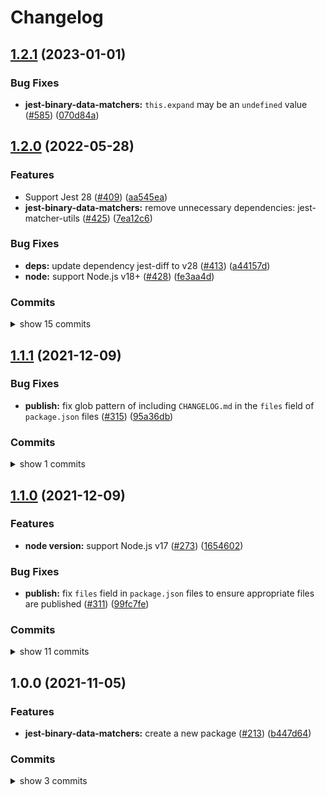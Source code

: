 # Changelog


## [1.2.1](https://github.com/sounisi5011/npm-packages/compare/jest-binary-data-matchers-v1.2.0...jest-binary-data-matchers-v1.2.1) (2023-01-01)


### Bug Fixes

* **jest-binary-data-matchers:** `this.expand` may be an `undefined` value ([#585](https://github.com/sounisi5011/npm-packages/issues/585)) ([070d84a](https://github.com/sounisi5011/npm-packages/commit/070d84a126445103855441cacfc5ea1d0b9a40e9))

## [1.2.0](https://www.github.com/sounisi5011/npm-packages/compare/jest-binary-data-matchers-v1.1.1...jest-binary-data-matchers-v1.2.0) (2022-05-28)

### Features

* Support Jest 28 ([#409](https://github.com/sounisi5011/npm-packages/pull/409)) ([aa545ea](https://github.com/sounisi5011/npm-packages/commit/aa545ea26f333c5fd2cbb0ad87a0bd4843754011))
* **jest-binary-data-matchers:** remove unnecessary dependencies: jest-matcher-utils ([#425](https://www.github.com/sounisi5011/npm-packages/issues/425)) ([7ea12c6](https://www.github.com/sounisi5011/npm-packages/commit/7ea12c6163527a3ea1da0d7a2c84a9dfa84d1a55))

### Bug Fixes

* **deps:** update dependency jest-diff to v28 ([#413](https://www.github.com/sounisi5011/npm-packages/issues/413)) ([a44157d](https://www.github.com/sounisi5011/npm-packages/commit/a44157dbf67238e88d83cb7c934b158875d3e6dd))
* **node:** support Node.js v18+ ([#428](https://www.github.com/sounisi5011/npm-packages/issues/428)) ([fe3aa4d](https://www.github.com/sounisi5011/npm-packages/commit/fe3aa4dc2b3830a3be20f979c79100298f4a8dc1))

### Commits

<details><summary>show 15 commits</summary>

* [`fe3aa4d`](https://www.github.com/sounisi5011/npm-packages/commit/fe3aa4dc2b3830a3be20f979c79100298f4a8dc1) fix(node): support Node.js v18+ ([#428](https://www.github.com/sounisi5011/npm-packages/issues/428))
* [`7ea12c6`](https://www.github.com/sounisi5011/npm-packages/commit/7ea12c6163527a3ea1da0d7a2c84a9dfa84d1a55) feat(jest-binary-data-matchers): remove unnecessary dependencies: jest-matcher-utils ([#425](https://www.github.com/sounisi5011/npm-packages/issues/425))
* [`a44157d`](https://www.github.com/sounisi5011/npm-packages/commit/a44157dbf67238e88d83cb7c934b158875d3e6dd) fix(deps): update dependency jest-diff to v28 ([#413](https://www.github.com/sounisi5011/npm-packages/issues/413))
* [`952e37e`](https://www.github.com/sounisi5011/npm-packages/commit/952e37e5916af7844355f7a89ff8d3c1036fab35) chore(deps): update dependency pretty-format to v28 ([#403](https://www.github.com/sounisi5011/npm-packages/issues/403))
* [`aa545ea`](https://www.github.com/sounisi5011/npm-packages/commit/aa545ea26f333c5fd2cbb0ad87a0bd4843754011) chore(deps): update test packages to v28 (major) ([#409](https://www.github.com/sounisi5011/npm-packages/issues/409))
* [`810a671`](https://www.github.com/sounisi5011/npm-packages/commit/810a67174b1b4b1a5da2b494a7b5672af8304aaa) chore(repo): support `exports` field in `package.json` ([#405](https://www.github.com/sounisi5011/npm-packages/issues/405))
* [`fdf42d3`](https://www.github.com/sounisi5011/npm-packages/commit/fdf42d3f512f5ed3cb24ee7c5056f96eeafbd014) chore(deps): update dependency pretty-format to v27.5.1 ([#390](https://www.github.com/sounisi5011/npm-packages/issues/390))
* [`36f404d`](https://www.github.com/sounisi5011/npm-packages/commit/36f404d3cbc95a5f185b9bd950d3cd9bec43b4f1) chore(deps): update dependency typescript to v4.7.2 ([#394](https://www.github.com/sounisi5011/npm-packages/issues/394))
* [`2ac9051`](https://www.github.com/sounisi5011/npm-packages/commit/2ac90519a513eee5aa0512dc23c85d5d1d74c5e2) chore(deps): update dependency @types/node to v12.20.52 ([#376](https://www.github.com/sounisi5011/npm-packages/issues/376))
* [`70d79ca`](https://www.github.com/sounisi5011/npm-packages/commit/70d79ca740e38b1881099f65c29bdc1bc7e87c14) chore(deps): update test packages ([#375](https://www.github.com/sounisi5011/npm-packages/issues/375))
* [`c521bce`](https://www.github.com/sounisi5011/npm-packages/commit/c521bce9c1fe1d63e4e7d40a25fe82667bc53090) chore(deps): update dependency pretty-format to v27.4.6 ([#347](https://www.github.com/sounisi5011/npm-packages/issues/347))
* [`8877bcc`](https://www.github.com/sounisi5011/npm-packages/commit/8877bcc0b8f753e7a9eea770cd40f571a2614efa) chore(deps): update test packages ([#345](https://www.github.com/sounisi5011/npm-packages/issues/345))
* [`052d18e`](https://www.github.com/sounisi5011/npm-packages/commit/052d18e536dd21ee7105d4e3e96edd026591d7c8) chore(deps): update dependency @types/node to v12.20.41 ([#339](https://www.github.com/sounisi5011/npm-packages/issues/339))
* [`fae5414`](https://www.github.com/sounisi5011/npm-packages/commit/fae541487534c51fa7b8487ba89029355a8e0e06) chore(deps): update test packages ([#326](https://www.github.com/sounisi5011/npm-packages/issues/326))
* [`a3864e0`](https://www.github.com/sounisi5011/npm-packages/commit/a3864e00b975f1e7a33bc4e3f125b2686bb6f81e) chore(deps): update dependency typescript to v4.5.4 ([#324](https://www.github.com/sounisi5011/npm-packages/issues/324))

</details>


## [1.1.1](https://www.github.com/sounisi5011/npm-packages/compare/jest-binary-data-matchers-v1.1.0...jest-binary-data-matchers-v1.1.1) (2021-12-09)

### Bug Fixes

* **publish:** fix glob pattern of including `CHANGELOG.md` in the `files` field of `package.json` files ([#315](https://www.github.com/sounisi5011/npm-packages/issues/315)) ([95a36db](https://www.github.com/sounisi5011/npm-packages/commit/95a36db45185784b37cdbf3843746b3e808d67b3))

### Commits

<details><summary>show 1 commits</summary>

* [`95a36db`](https://www.github.com/sounisi5011/npm-packages/commit/95a36db45185784b37cdbf3843746b3e808d67b3) fix(publish): fix glob pattern of including `CHANGELOG.md` in the `files` field of `package.json` files ([#315](https://www.github.com/sounisi5011/npm-packages/issues/315))

</details>


## [1.1.0](https://www.github.com/sounisi5011/npm-packages/compare/jest-binary-data-matchers-v1.0.0...jest-binary-data-matchers-v1.1.0) (2021-12-09)

### Features

* **node version:** support Node.js v17 ([#273](https://www.github.com/sounisi5011/npm-packages/issues/273)) ([1654602](https://www.github.com/sounisi5011/npm-packages/commit/1654602f39c434a9a72bb996a3dfd3d454c13e2f))

### Bug Fixes

* **publish:** fix `files` field in `package.json` files to ensure appropriate files are published ([#311](https://www.github.com/sounisi5011/npm-packages/issues/311)) ([99fc7fe](https://www.github.com/sounisi5011/npm-packages/commit/99fc7fe66eb180b7aeeaa10b60951b3767cbae3c))

### Commits

<details><summary>show 11 commits</summary>

* [`99fc7fe`](https://www.github.com/sounisi5011/npm-packages/commit/99fc7fe66eb180b7aeeaa10b60951b3767cbae3c) fix(publish): fix `files` field in `package.json` files to ensure appropriate files are published ([#311](https://www.github.com/sounisi5011/npm-packages/issues/311))
* [`b84232b`](https://www.github.com/sounisi5011/npm-packages/commit/b84232b2183bc425ed7815ebd6f556b3f3c4e41d) chore(deps): update dependency ts-jest to v27.1.1 ([#307](https://www.github.com/sounisi5011/npm-packages/issues/307))
* [`82d8639`](https://www.github.com/sounisi5011/npm-packages/commit/82d8639c18fbd0c0a1d072ebf80bd802aa729933) chore(deps): update dependency ts-jest to v27.1.0 ([#302](https://www.github.com/sounisi5011/npm-packages/issues/302))
* [`2b6090c`](https://www.github.com/sounisi5011/npm-packages/commit/2b6090c91e9f4675bd9869dae0f3bcac9e4eb487) chore(deps): update dependency jest to v27.4.3 ([#284](https://www.github.com/sounisi5011/npm-packages/issues/284))
* [`a626463`](https://www.github.com/sounisi5011/npm-packages/commit/a626463f61932f4737dce84145159ff678c7993f) chore(deps): update dependency pretty-format to v27.4.2 ([#286](https://www.github.com/sounisi5011/npm-packages/issues/286))
* [`1654602`](https://www.github.com/sounisi5011/npm-packages/commit/1654602f39c434a9a72bb996a3dfd3d454c13e2f) feat(node version): support Node.js v17 ([#273](https://www.github.com/sounisi5011/npm-packages/issues/273))
* [`bd56af3`](https://www.github.com/sounisi5011/npm-packages/commit/bd56af30d33a7aaeffd904c4101518da819f7ef8) chore(deps): update dependency typescript to v4.5.2 ([#267](https://www.github.com/sounisi5011/npm-packages/issues/267))
* [`13c58d0`](https://www.github.com/sounisi5011/npm-packages/commit/13c58d0cfc891160e679890edb894c252ffdfbc9) chore(deps): update dependency @types/jest to v27.0.3 ([#269](https://www.github.com/sounisi5011/npm-packages/issues/269))
* [`ea8d348`](https://www.github.com/sounisi5011/npm-packages/commit/ea8d3481af6860a876f83dc86a90c8c105514365) chore(deps): update dependency @types/node to v12.20.37 ([#258](https://www.github.com/sounisi5011/npm-packages/issues/258))
* [`47f38d1`](https://www.github.com/sounisi5011/npm-packages/commit/47f38d10c2f3b8b6254413bb9a282aef51b62b2b) chore(tsconfig): introduce `@tsconfig/node12` ([#255](https://www.github.com/sounisi5011/npm-packages/issues/255))
* [`3c39ed0`](https://www.github.com/sounisi5011/npm-packages/commit/3c39ed071988a52c4fdc8a960d997b96614d0bad) chore(deps): pin dependency @types/node to v12.20.36 ([#254](https://www.github.com/sounisi5011/npm-packages/issues/254))

</details>


## 1.0.0 (2021-11-05)

### Features

* **jest-binary-data-matchers:** create a new package ([#213](https://www.github.com/sounisi5011/npm-packages/issues/213)) ([b447d64](https://www.github.com/sounisi5011/npm-packages/commit/b447d6455ca26b2b49ea9c1548f56153fec43b19))

### Commits

<details><summary>show 3 commits</summary>

* [`3d30444`](https://www.github.com/sounisi5011/npm-packages/commit/3d30444c7e8ee0b592fd3e52f73bfd2e83410313) chore(deps): update dependency typescript to v4.4.4 ([#234](https://www.github.com/sounisi5011/npm-packages/issues/234))
* [`1eb7fd1`](https://www.github.com/sounisi5011/npm-packages/commit/1eb7fd187dbcfaff2040233e23d5a5dfccfc65eb) chore(deps): update eslint packages (major) ([#237](https://www.github.com/sounisi5011/npm-packages/issues/237))
* [`b447d64`](https://www.github.com/sounisi5011/npm-packages/commit/b447d6455ca26b2b49ea9c1548f56153fec43b19) feat(jest-binary-data-matchers): create a new package ([#213](https://www.github.com/sounisi5011/npm-packages/issues/213))

</details>
